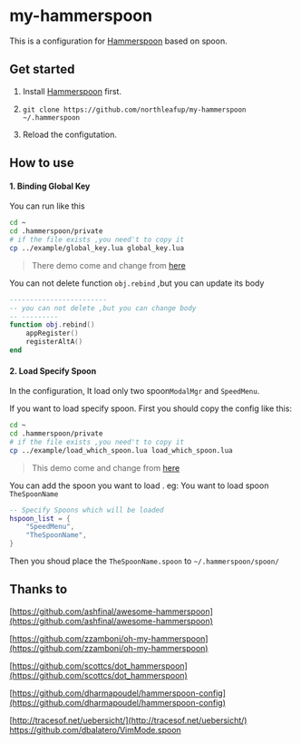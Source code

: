 # my-hammerspoon
This is a  configuration for [Hammerspoon](http://www.hammerspoon.org/) based on spoon.



## Get started

1. Install [Hammerspoon](http://www.hammerspoon.org/) first.

2. `git clone https://github.com/northleafup/my-hammerspoon ~/.hammerspoon`

3. Reload the configutation.

## How to use

#### 1. Binding Global Key 

You  can run like this

```bash
cd ~
cd .hammerspoon/private
# if the file exists ,you need't to copy it 
cp ../example/global_key.lua global_key.lua
```

> There demo come  and change from [here](https://github.com/ashfinal/awesome-hammerspoon/blob/master/init.lua)

You can not delete function `obj.rebind` ,but you can update its body 

```lua
------------------------
-- you can not delete ,but you can change body 
-- ---------
function obj.rebind()
    appRegister()
    registerAltA()
end

```



#### 2. Load Specify Spoon

In the configuration, It load only two spoon`ModalMgr` and `SpeedMenu`. 

If you want to load specify spoon. First you should copy the config like this:

```bash
cd ~
cd .hammerspoon/private
# if the file exists ,you need't to copy it 
cp ../example/load_which_spoon.lua load_which_spoon.lua 
```

> This demo come  and change from [here](https://github.com/ashfinal/awesome-hammerspoon/blob/master/config-example.lua)

You can add the spoon you want to load . eg: You want to load spoon `TheSpoonName`

```lua
-- Specify Spoons which will be loaded
hspoon_list = {
    "SpeedMenu",
    "TheSpoonName",
}
```

Then you shoud place the `TheSpoonName.spoon` to `~/.hammerspoon/spoon/`

## Thanks to

[https://github.com/ashfinal/awesome-hammerspoon](https://github.com/ashfinal/awesome-hammerspoon)

[https://github.com/zzamboni/oh-my-hammerspoon](https://github.com/zzamboni/oh-my-hammerspoon)

[https://github.com/scottcs/dot_hammerspoon](https://github.com/scottcs/dot_hammerspoon)

[https://github.com/dharmapoudel/hammerspoon-config](https://github.com/dharmapoudel/hammerspoon-config)

[http://tracesof.net/uebersicht/](http://tracesof.net/uebersicht/)
https://github.com/dbalatero/VimMode.spoon